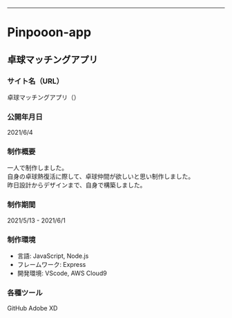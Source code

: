 ---------------------------
# Pinpooon-app
卓球マッチングアプリ
---------------------------
### サイト名（URL）
卓球マッチングアプリ（）

### 公開年月日
2021/6/4

### 制作概要
一人で制作しました。<br>
自身の卓球熱復活に際して、卓球仲間が欲しいと思い制作しました。<br>
昨日設計からデザインまで、自身で構築しました。

### 制作期間
2021/5/13 - 2021/6/1

### 制作環境
- 言語: JavaScript, Node.js
- フレームワーク: Express
- 開発環境: VScode, AWS Cloud9


### 各種ツール
GitHub
Adobe XD
